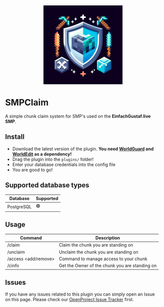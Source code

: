 <p align="center">
  <img src="https://raw.githubusercontent.com/EinfachGustaf/SMPClaim/master/.img/icon.jpg", height=256, width=256 />
</p>

# SMPClaim
A simple chunk claim system for SMP's used on the **EinfachGustaf.live SMP**.

## Install
- Download the latest version of the plugin. **You need [WorldGuard](https://enginehub.org/worldguard) and [WorldEdit](https://modrinth.com/plugin/worldedit) as a dependency!**
- Drag the plugin into the `plugins/` folder!
- Enter your database credentials into the config file
- You are good to go!

## Supported database types
| Database   | Supported |
| ---------- | --------- |
| PostgreSQL | 🟢       |

## Usage
| Command      | Description                                                     |
|-------------------------------|------------------------------------------------|
| /claim                        | Claim the chunk you are standing on            |
| /unclaim                      | Unclaim the chunk you are standing on          |
| /access <add/remove> <player> | Command to manage access to your chunk         |
| /cinfo                        | Get the Owner of the chunk you are standing on |

## Issues
If you have any issues related to this plugin you can simply open an Issue on this page. Please check our [OpenProject Issue Tracker](https://openproject.internal.einfachgustaf.live/projects/smpclaim/work_packages) first.
